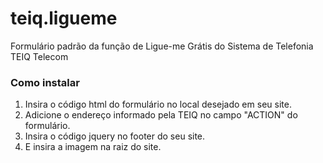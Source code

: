# teiq.ligueme
Formulário padrão da função de Ligue-me Grátis do Sistema de Telefonia TEIQ Telecom

### Como instalar
1. Insira o código html do formulário no local desejado em seu site.
2. Adicione o endereço informado pela TEIQ no campo "ACTION" do formulário.
3. Insira o código jquery no footer do seu site.
4. E insira a imagem na raiz do site.
